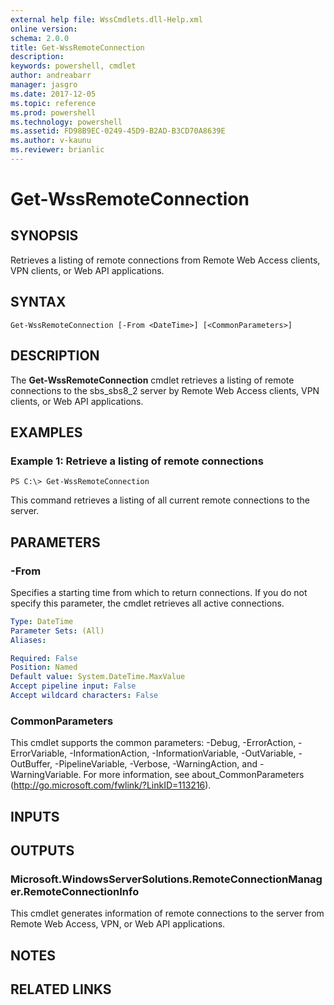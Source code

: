 ```yaml
---
external help file: WssCmdlets.dll-Help.xml
online version: 
schema: 2.0.0
title: Get-WssRemoteConnection
description: 
keywords: powershell, cmdlet
author: andreabarr
manager: jasgro
ms.date: 2017-12-05
ms.topic: reference
ms.prod: powershell
ms.technology: powershell
ms.assetid: FD98B9EC-0249-45D9-B2AD-B3CD70A8639E
ms.author: v-kaunu
ms.reviewer: brianlic
---
```


# Get-WssRemoteConnection

## SYNOPSIS
Retrieves a listing of remote connections from Remote Web Access clients, VPN clients, or Web API applications.

## SYNTAX

```
Get-WssRemoteConnection [-From <DateTime>] [<CommonParameters>]
```

## DESCRIPTION
The **Get-WssRemoteConnection** cmdlet retrieves a listing of remote connections to the sbs_sbs8_2 server by Remote Web Access clients, VPN clients, or Web API applications.

## EXAMPLES

### Example 1: Retrieve a listing of remote connections
```
PS C:\> Get-WssRemoteConnection
```

This command retrieves a listing of all current remote connections to the server.

## PARAMETERS

### -From
Specifies a starting time from which to return connections.
If you do not specify this parameter, the cmdlet retrieves all active connections.

```yaml
Type: DateTime
Parameter Sets: (All)
Aliases: 

Required: False
Position: Named
Default value: System.DateTime.MaxValue
Accept pipeline input: False
Accept wildcard characters: False
```

### CommonParameters
This cmdlet supports the common parameters: -Debug, -ErrorAction, -ErrorVariable, -InformationAction, -InformationVariable, -OutVariable, -OutBuffer, -PipelineVariable, -Verbose, -WarningAction, and -WarningVariable. For more information, see about_CommonParameters (http://go.microsoft.com/fwlink/?LinkID=113216).

## INPUTS

## OUTPUTS

### Microsoft.WindowsServerSolutions.RemoteConnectionManager.RemoteConnectionInfo
This cmdlet generates information of remote connections to the server from Remote Web Access, VPN, or Web API applications.

## NOTES

## RELATED LINKS

